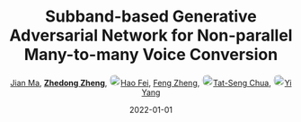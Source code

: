 ---
title: "Subband-based Generative Adversarial Network for Non-parallel Many-to-many Voice Conversion"
collection: publications
permalink: /publication/Subband-2022
date: 2022-01-01
doi: 
oral: 
keywords: parallel voice conversion, non parallel voice, subband based generative, 
venue: 'arXiv:2207.06057'
author: '<a href="https://zdzheng.xyz/authors/Jian-Ma" class="author">Jian Ma</a>, <strong><a href="https://zdzheng.xyz/authors/Zhedong-Zheng" class="author">Zhedong Zheng</a></strong>, <a href="https://zdzheng.xyz/authors/Hao-Fei" class="author"> <img src= "https://zdzheng.xyz/coauthors/hao-fei.jpg" alt="hao-fei" style="border-radius: 50%; height:20px; width:20px">Hao Fei</a>, <a href="https://zdzheng.xyz/authors/Feng-Zheng" class="author">Feng Zheng</a>, <a href="https://zdzheng.xyz/authors/Tat-Seng-Chua" class="author"> <img src= "https://zdzheng.xyz/coauthors/tat-seng-chua.jpeg" alt="tat-seng-chua" style="border-radius: 50%; height:20px; width:20px">Tat-Seng Chua</a>, <a href="https://zdzheng.xyz/authors/Yi-Yang" class="author"> <img src= "https://zdzheng.xyz/coauthors/yi-yang.jpeg" alt="yi-yang" style="border-radius: 50%; height:20px; width:20px">Yi Yang</a>'
sqlauthor: '{"@type": "Person","name": "Jian Ma"}, {"@type": "Person","name": "Zhedong Zheng"}, {"@type": "Person","name": "Hao Fei"}, {"@type": "Person","name": "Feng Zheng"}, {"@type": "Person","name": "Tat Seng Chua"}, {"@type": "Person","name": "Yi Yang"}'
citation: ' Jian Ma,  Zhedong Zheng,  Hao Fei,  Feng Zheng,  Tat-Seng Chua,  Yi Yang, &quot;Subband-based Generative Adversarial Network for Non-parallel Many-to-many Voice Conversion.&quot; arXiv:2207.06057, 2022.'
pub_year: '2022'
bib: >
    @inproceedings{ma2022subband,<br>author = "Ma, Jian and Zheng, Zhedong and Fei, Hao and Zheng, Feng and Chua, Tat-Seng and Yang, Yi",<br>title = "Subband-based Generative Adversarial Network for Non-parallel Many-to-many Voice Conversion",<br>booktitle = "arXiv:2207.06057",<br>year = "2022"
    }

---